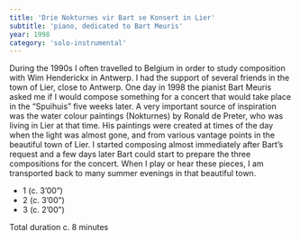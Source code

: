 ```yaml
---
title: 'Drie Nokturnes vir Bart se Konsert in Lier'
subtitle: 'piano, dedicated to Bart Meuris'
year: 1998
category: 'solo-instrumental'
---
```

During the 1990s I often travelled to Belgium in order to study composition with Wim Henderickx in Antwerp. I had the support of several friends in the town of Lier, close to Antwerp. One day in 1998 the pianist Bart Meuris asked me if I would compose something for a concert that would take place in the “Spuihuis” five weeks later. A very important source of inspiration was the water colour paintings (Nokturnes) by Ronald de Preter, who was living in Lier at that time. His paintings were created at times of the day when the light was almost gone, and from various vantage points in the beautiful town of Lier. I started composing almost immediately after Bart’s request and a few days later Bart could start to prepare the three compositions for the concert. When I play or hear these pieces, I am transported back to many summer evenings in that beautiful town.

- 1 (c. 3’00”)
- 2 (c. 3’00”)
- 3 (c. 2’00”)

Total duration c. 8 minutes